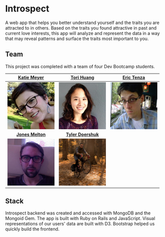 # Introspect

A web app that helps you better understand yourself and the traits you are attracted to in others. Based on the traits you found attractive in past and current love interests, this app will analyze and represent the data in a way that may reveal patterns and surface the traits most important to you.

## Team

This project was completed with a team of four Dev Bootcamp students.

<a href='github.com/kmeyer313'>Katie Meyer</a> | <a href='github.com/torihuang'>Tori Huang</a> | <a href='github.com/tenzaej'>Eric Tenza</a>
:---: | :---: | :---:
<img src="imgs/katie_meyer.jpeg" alt="Katy Meyer" height="150"> | <img src="imgs/tori_huang.jpeg" alt="Tori Huang" height="150"> | <img src="imgs/eric_tenza.jpeg" alt="Eric Tenza" height="150">
 **<a href='github.com/shavah'>Jones Melton</a>**| **<a href='github.com/ty-doerschuk'>Tyler Doershuk</a>**
<img src="imgs/jones_melton.jpeg" alt="Jones Melton" height="150"> | <img src="imgs/tyler_d.png" alt="Tyler Doershuk" height="150">

## Stack

Introspect backend was created and accessed with MongoDB and the Mongoid Gem. The app is built with Ruby on Rails and JavaScript. Visual representations of our users' data are built with D3. Bootstrap helped us quickly build the frontend.

##
